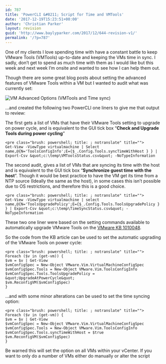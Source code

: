 ```yaml
---
id: 787
title: 'PowerCLI &#8211; Script for Time and VMTools'
date: '2017-12-19T15:23:51+00:00'
author: 'Christian Parker'
layout: revision
guid: 'http://www.baylyparker.com/2017/12/644-revision-v1/'
permalink: '/?p=787'
---
```


One of my clients I love spending time with have a constant battle to keep VMware Tools (VMTools) up-to-date and keeping the VMs time in sync. I sadly, don’t get to spend as much time with them as I would like but this week and next week I’m onsite and wanted to see how I can help them out.

Though there are some great blog posts about setting the advanced features of VMware Tools within a VM but I wanted to audit what was currently set:

![VM Advanced Options (VMTools and Time sync)](https://i0.wp.com/www.baylyparker.com/wp-content/uploads/2017/01/VM-Advanced-Options.png?resize=300%2C267 "VM Advanced Options (VMTools and Time sync)")

…and created the following two PowerCLI one liners to give me that output to review:

The first gets a list of VMs that have their VMware Tools setting to upgrade on power cycle, and is equivalent to the GUI tick box “**Check and Upgrade Tools during power cycling**”

```
<pre class="brush: powershell; title: ; notranslate" title="">
Get-View -ViewType virtualmachine | Select name,@{N='ToolsConfigInfo';E={$_.Config.Tools.syncTimeWithHost } } | Export-Csv &quot;c:\temp\VMToolsStatus.csv&quot; -NoTypeInformation
```

The second audit, gives a list of VMs that are syncing its time with the host and is equivalent to the GUI tick box “**Synchronize guest time with the host**“. Though it would be best practice to have the VM get its time from a NTP source (Ideally the same as the host), in some cases this isn’t possible due to OS restrictions, and therefore this is a good choice.

```
<pre class="brush: powershell; title: ; notranslate" title="">
Get-View -ViewType virtualmachine | select name,@{N='ToolsUpgradePolicy';E={$_.Config.Tools.ToolsUpgradePolicy } } | Export-Csv &quot;c:\temp\TimeSyncStatus.csv&quot; -NoTypeInformation
```

These two one liner were based on the setting commands available to automatically upgrade VMware Tools on the [VMware KB 1010048](https://kb.vmware.com/kb/1010048).

So the code from the KB article can be used to set the automatic upgrading of the VMware Tools on power cycle:

```
<pre class="brush: powershell; title: ; notranslate" title="">
Foreach ($v in (get-vm)) {
$vm = $v | Get-View
$vmConfigSpec = New-Object VMware.Vim.VirtualMachineConfigSpec
$vmConfigSpec.Tools = New-Object VMware.Vim.ToolsConfigInfo
$vmConfigSpec.Tools.ToolsUpgradePolicy = &quot;UpgradeAtPowerCycle&quot;
$vm.ReconfigVM($vmConfigSpec)
}
```

…and with some minor alterations can be used to set the time syncing option:

```
<pre class="brush: powershell; title: ; notranslate" title="">
Foreach ($v in (get-vm)) {
$vm = $v | Get-View
$vmConfigSpec = New-Object VMware.Vim.VirtualMachineConfigSpec
$vmConfigSpec.Tools = New-Object VMware.Vim.ToolsConfigInfo
$vmConfigSpec.Tools.syncTimeWithHost = $true
$vm.ReconfigVM($vmConfigSpec)
}
```

Be warned this will set the option on all VMs within your vCenter. If you want to only do a number of VMs either do manually or alter the script